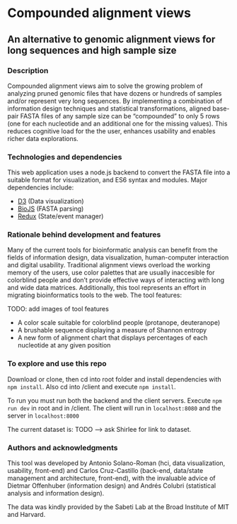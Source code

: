 # Compounded alignment views
## An alternative to genomic alignment views for long sequences and high sample size

### Description
Compounded alignment views aim to solve the growing problem of analyzing pruned genomic files that have dozens or hundreds of samples and/or represent very long sequences. By implementing a combination of information design techniques and statistical transformations, aligned base-pair FASTA files of any sample size can be “compounded” to only 5 rows (one for each nucleotide and an additional one for the missing values). This reduces cognitive load for the the user, enhances usability and enables richer data explorations.

### Technologies and dependencies
This web application uses a node.js backend to convert the FASTA file into a suitable format for visualization, and ES6 syntax and modules.  Major dependencies include:

* [D3](https://github.com/d3/d3) (Data visualization)
* [BioJS](https://github.com/biojs/biojs) (FASTA parsing)
* [Redux](https://github.com/reactjs/redux) (State/event manager)

### Rationale behind development and features
Many of the current tools for bioinformatic analysis can benefit from the fields of information design, data visualization, human-computer interaction and digital usability. Traditional alignment views overload the working memory of the users, use color palettes that are usually inaccesible for colorblind people and don’t provide effective ways of interacting with long and wide data matrices. Additionally, this tool represents an effort in migrating bioinformatics tools to the web. The tool features:

TODO: add images of tool features

* A color scale suitable for colorblind people (protanope, deuteranope)
* A brushable sequence displaying a measure of Shannon entropy
* A new form of alignment chart that displays percentages of each nucleotide at any given position

### To explore and use this repo
Download or clone, then cd into root folder and install dependencies with `npm install`. Also cd into /client and execute `npm install`.

To run you must run both the backend and the client servers. Execute `npm run dev` in root and in /client. The client will run in `localhost:8080` and the server in `localhost:8000`

The current dataset is: TODO –> ask Shirlee for link to dataset.

### Authors and acknowledgments
This tool was developed by Antonio Solano-Roman (hci, data visualization, usability, front-end) and Carlos Cruz-Castillo (back-end, data/state management and architecture, front-end), with the invaluable advice of Dietmar Offenhuber (information design) and Andrés Colubri (statistical analysis and information design). 

The data was kindly provided by the Sabeti Lab at the Broad Institute of MIT and Harvard.
